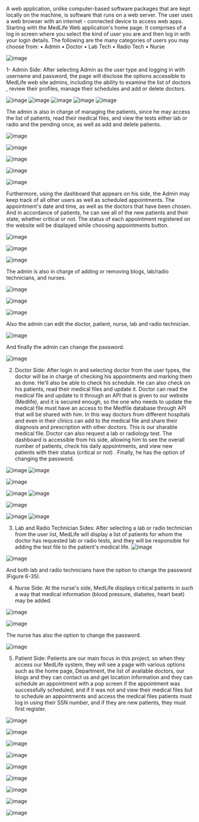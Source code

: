 A web application, unlike computer-based software packages that are kept locally on the machine, is software that runs on a web server. The user uses a web browser with an internet - connected device to access web apps.
Starting with the MedLife Web application's home page. It comprises of a log in screen where you select the kind of user you are and then log in with your login details.
The following are the many categories of users you may choose from:
•	Admin 
•	Doctor 
•	Lab Tech 
•	Radio Tech 
•	Nurse


![image](https://user-images.githubusercontent.com/76926016/175816623-1e54c584-2d6e-4d55-822f-80ed46c6dd06.png)

1- Admin Side:
After selecting Admin as the user type and logging in with username and password, the page will disclose the options accessible to MedLife web site admins, including the ability to examine the list of doctors , review their profiles, manage their schedules and add or delete doctors.

![image](https://user-images.githubusercontent.com/76926016/175816687-743f2193-b47d-4932-b831-32b53974fb06.png)
![image](https://user-images.githubusercontent.com/76926016/175816692-00b7361d-f4d5-4828-9f19-072b35c55470.png)
![image](https://user-images.githubusercontent.com/76926016/175816702-6e115bcc-6e15-4edc-b699-f124f2e635c6.png)
![image](https://user-images.githubusercontent.com/76926016/175816711-f8a7aa15-399f-4982-b287-c2f4b6fbb313.png)
![image](https://user-images.githubusercontent.com/76926016/175816724-14d637ca-8278-4cb3-91e5-200c403fb654.png)



The admin is also in charge of managing the patients, since he may access the list of patients, read their medical files, and view the tests either lab or radio and the pending once, as well as add and delete patients.



![image](https://user-images.githubusercontent.com/76926016/175816766-e3ed9c28-5b54-4def-a43f-617acae00c00.png)

![image](https://user-images.githubusercontent.com/76926016/175816776-9be77a0b-e661-4ff4-bbcb-8e473483fca6.png)

![image](https://user-images.githubusercontent.com/76926016/175816788-c8b281f4-15e7-4c90-86d5-cee88f5d6986.png)

![image](https://user-images.githubusercontent.com/76926016/175816811-b19cca38-6c27-4dde-a64f-3fdfd020b63b.png)

![image](https://user-images.githubusercontent.com/76926016/175816820-f8293fcf-3956-43a0-ab67-7bee815c8d5a.png)


Furthermore, using the dashboard that appears on his side, the Admin may keep track of all other users as well as scheduled appointments. The appointment's date and time, as well as the doctors that have been chosen. And in accordance of patients, he can see all of the new patients and their state, whether critical or not. The status of each appointment registered on the website will be displayed while choosing appointments button.

 ![image](https://user-images.githubusercontent.com/76926016/175816839-ec3e2f86-f1ab-4b1a-a8b8-f9738db86610.png)


 ![image](https://user-images.githubusercontent.com/76926016/175816848-79f933f5-2278-4b17-ac5a-012c82248303.png)




![image](https://user-images.githubusercontent.com/76926016/175816860-c25d8794-2e5a-41cb-babd-24992b5c6b00.png)


The admin is also in charge of adding or removing blogs, lab/radio technicians, and nurses.

![image](https://user-images.githubusercontent.com/76926016/175816932-2db2973a-9750-4430-a6fe-da0aaa196a96.png)


![image](https://user-images.githubusercontent.com/76926016/175816947-a2c88220-19bc-4a21-a8bc-4e2dc730e8d0.png)

![image](https://user-images.githubusercontent.com/76926016/175816964-9cedc282-ec02-4553-b6e8-8b579fa227b3.png)



Also the admin can edit the doctor, patient, nurse, lab and radio technician.


![image](https://user-images.githubusercontent.com/76926016/175816989-1404e803-f1de-4a7a-8acd-e297d8c0f430.png)


And finally the admin can change the password.
 
![image](https://user-images.githubusercontent.com/76926016/175817006-5cbf03f9-28fe-40ca-9663-742dd84e0be4.png)



2. Doctor Side:
After login in and selecting doctor from the user types, the doctor will be in charge of checking his appointments and marking them as done. He'll also be able to check his schedule. He can also check on his patients, read their medical files and update it. Doctor can read the medical file and update to it through an API that is given to our website (Medlife), and it is secured enough, so the one who needs to update the medical file must have an access to the Medfile database through API that will be shared with him. In this way doctors from different hospitals and even in their clinics can add to the medical file and share their diagnosis and prescription with other doctors. This is our sharable medical file. Doctor can also request a lab or radiology test. The dashboard is accessible from his side, allowing him to see the overall number of patients, check his daily appointments, and view new patients with their status (critical or not) . Finally, he has the option of changing the password.


![image](https://user-images.githubusercontent.com/76926016/175817191-87497580-07db-49e6-b8f3-e7b055e523ba.png)
![image](https://user-images.githubusercontent.com/76926016/175817198-ef513a52-0f42-4eb6-af39-6c53c88c1f33.png)

![image](https://user-images.githubusercontent.com/76926016/175817207-074bbed9-d4d4-4218-ab75-52ab3895e777.png)

![image](https://user-images.githubusercontent.com/76926016/175817215-3ec5e8c7-0b33-4034-b9ca-c71f69d6b508.png)
![image](https://user-images.githubusercontent.com/76926016/175817222-9cc87fa2-4d9a-4a83-840b-232457b8f79b.png)

![image](https://user-images.githubusercontent.com/76926016/175817230-f2816136-f5d5-41bc-aa5c-60e1398246d6.png)

![image](https://user-images.githubusercontent.com/76926016/175817236-ba3c689f-e632-4a6a-8a45-c726744f5980.png)
![image](https://user-images.githubusercontent.com/76926016/175817247-4459cb55-12d7-4640-ae15-a36eda86c2f1.png)

3. Lab and Radio Technician Sides:
After selecting a lab or radio technician from the user list, MedLife will display a list of patients for whom the doctor has requested lab or radio tests, and they will be responsible for adding the test file to the patient's medical life.
![image](https://user-images.githubusercontent.com/76926016/175817258-40eaa887-7204-409e-abf0-5b3b122109e9.png)

![image](https://user-images.githubusercontent.com/76926016/175817270-c3aebe95-a443-4be8-a2ea-76690b0ea219.png)


And both lab and radio technicians have the option to change the password (Figure 6-35).

4. Nurse Side:
At the nurse's side, MedLife displays critical patients in such a way that medical information (blood pressure, diabetes, heart beat) may be added.
 


![image](https://user-images.githubusercontent.com/76926016/175817295-499893a1-cdc4-4c7e-b621-6b14f1743541.png)

![image](https://user-images.githubusercontent.com/76926016/175817311-cc3f9f8b-3f6c-4b7d-b762-70fefe515010.png)




The nurse has also the option to change the password.
 

![image](https://user-images.githubusercontent.com/76926016/175817319-dc01fe73-5a2d-418a-b163-4ae324a8803f.png)

5. Patient Side:
Patients are our main focus in this project, so when they access our MedLife system, they will see a page with various options such as the home page, Department, the list of available doctors, our blogs and they can contact us and get location information and they can schedule an appointment with a pop screen if the appointment was successfully scheduled, and if it was not and view their medical files but to schedule an appointments and access the medical files patients must log in using their SSN number, and if they are new patients, they must first register.
 
 ![image](https://user-images.githubusercontent.com/76926016/175817371-08f74b26-8871-4d62-9d5a-f47b519824bf.png)

![image](https://user-images.githubusercontent.com/76926016/175817379-b3fde325-5482-4c76-80be-8b123c4aaf22.png)

![image](https://user-images.githubusercontent.com/76926016/175817391-edb3c226-3449-4f36-8652-92b0746cdae7.png)

![image](https://user-images.githubusercontent.com/76926016/175817402-295bb1e4-5f34-4878-b227-e2e369e1f205.png)

![image](https://user-images.githubusercontent.com/76926016/175817416-6113d19d-29ed-4626-a1b0-a44aa3c015b0.png)

![image](https://user-images.githubusercontent.com/76926016/175817423-e524b800-ea02-45eb-9615-25e47a846034.png)

![image](https://user-images.githubusercontent.com/76926016/175817433-a55efdd6-f5dd-48e1-97ff-67d0e1c28316.png)


![image](https://user-images.githubusercontent.com/76926016/175817448-d5a04831-4c49-454a-b241-7103ac37a248.png)


![image](https://user-images.githubusercontent.com/76926016/175817455-9586700d-c689-4d0a-83ef-c30629440253.png)

